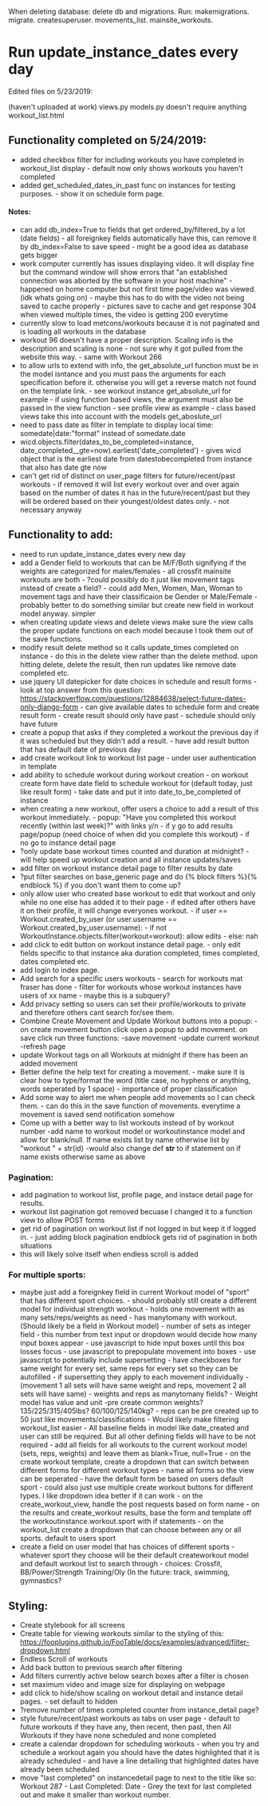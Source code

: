 When deleting database: delete db and migrations. Run: makemigrations. migrate. createsuperuser. movements_list. mainsite_workouts.

# Run update_instance_dates every day

Edited files on 5/23/2019:

(haven't uploaded at work)
views.py
models.py doesn't require anything
workout_list.html

## Functionality completed on 5/24/2019:
- added checkbox filter for including workouts you have completed in workout_list display
        - default now only shows workouts you haven't completed
- added get_scheduled_dates_in_past func on instances for testing purposes.
        - show it on schedule form page.
        
#### Notes:
- can add db_index=True to fields that get ordered_by/filtered_by a lot (date fields)
        - all foreignkey fields automatically have this, can remove it by db_index=False to save speed
        - might be a good idea as database gets bigger
- work computer currently has issues displaying video. it will display fine but the command window will show errors that
        "an established connection was aborted by the software in your host machine"
        - happened on home computer but not first time page/video was viewed. (idk whats going on)
        - maybe this has to do with the video not being saved to cache properly
                - pictures save to cache and get response 304 when viewed multiple times, the video is getting 200 everytime
- currently slow to load metcons/workouts because it is not paginated and is loading all workouts in the database
- workout 96 doesn't have a proper description. Scaling info is the description and scaling is none
        - not sure why it got pulled from the website this way.
        - same with Workout 266
- to allow urls to extend with info, the get_absolute_url function must be in the model isntance and you must pass the arguments
        for each specification before it. otherwise you will get a reverse match not found on the template link.
        - see workout instance get_absolute_url for example
        - if using function based views, the argument must also be passed in the view function
                - see profile view as example
                - class based views take this into account with the models get_aboslute_url
- need to pass date as filter in template to display local time: somedate|date:"format" instead of somedate.date
- wicd.objects.filter(dates_to_be_completed=instance, date_completed__gte=now).earliest('date_completed')
        - gives wicd object that is the earliest date from datestobecompleted from instance that also has date gte now
- can't get rid of distinct on user_page filters for future/recent/past workouts
        - if removed it will list every workout over and over again based on the number of dates it has in the future/recent/past
                but they will be ordered based on their youngest/oldest dates only. 
        - not necessary anyway
        
## Functionality to add:
- need to run update_instance_dates every new day
- add a Gender field to workouts that can be M/F/Both signifying if the weights are categorized for males/females
        - all crossfit mainsite workouts are both
        - ?could possibly do it just like movement tags instead of create a field?
                - could add Men, Women, Man, Woman to movement tags and have their classificaion be Gender or Male/Female
                        - probably better to do something similar but create new field in workout model anyway. simpler
- when creating update views and delete views make sure the view calls the proper update functions on each model because
        I took them out of the save functions.
- modify result delete method so it calls update_times completed on instance
        - do this in the delete view rather than the delete method.
                upon hitting delete, delete the result, then run updates like remove date completed etc.
- use jquery UI datepicker for date choices in schedule and result forms
        - look at top answer from this question: https://stackoverflow.com/questions/12884638/select-future-dates-only-django-form
        - can give available dates to schedule form and create result form
        - create result should only have past
        - schedule should only have future
- create a popup that asks if they completed a workout the previous day if it was scheduled but they didn't add a result.
        - have add result button that has default date of previous day
- add create workout link to workout list page
        - under user authentication in template
- add ability to schedule workout during workout creation
        - on workout create form have date field to schedule workout for (default today, just like result form)
        - take date and put it into date_to_be_completed of instance
- when creating a new workout, offer users a choice to add a result of this workout immediately.
        - popup: "Have you completed this workout recently (within last week)?" with links y/n
                - if y go to add results page/popup (need choice of when did you complete this workout)
                - if no go to instance detail page
- ?only update base workout times counted and duration at midnight?
        - will help speed up workout creation and all instance updates/saves
- add filter on workout instance detail page to filter results by date
- ?put filter searches on base_generic page and do {% block filters %}{% endblock %} if you don't want them to come up?
- only allow user who created base workout to edit that workout and only while no one else has added it to their page
        - if edited after others have it on their profile, it will change everyones workout.
        - if user == Workout.created_by_user (or user.username == Workout.created_by_user.username):
                - if not WorkoutInstance.objects.filter(workout=workout): allow edits
                - else: nah
- add click to edit button on workout instance detail page.
        - only edit fields specific to that instance aka duration completed, times completed, dates completed etc.
- add login to index page.
- Add search for a specific users workouts
        - search for workouts mat fraser has done
        - filter for workouts whose workout instances have users of xx name
                - maybe this is a subquery?
- Add privacy setting so users can set their profile/workouts to private and therefore others cant search for/see them.
- Combine Create Movement and Update Workout buttons into a popup:
        -on create movement button click open a popup to add movement. on save click run three functions:
                -save movement
                -update current workout
                -refresh page
- update Workout tags on all Workouts at midnight if there has been an added movement
- Better define the help text for creating a movement.
        - make sure it is clear how to type/format the word (title case, no hyphens or anything, words seperated by 1 space)
        - importance of proper classification
- Add some way to alert me when people add movements so I can check them.
        - can do this in the save function of movements. everytime a movement is saved send notification somehow
- Come up with a better way to list workouts instead of by workout number
        -add name to workout model or workoutinstance model and allow for blank/null. If name exists list by name otherwise list
                by "workout " + str(id)
        -would also change def __str__ to if statement on if name exists otherwise same as above
### Pagination:
- add pagination to workout list, profile page, and instace detail page for results.
- workout list pagination got removed becuase I changed it to a function view to allow POST forms
- get rid of pagination on workout list if not logged in but keep it if logged in.
        - just adding block pagination endblock gets rid of pagination in both situations
- this will likely solve itself when endless scroll is added
### For multiple sports:
- maybe just add a foreignkey field in current Workout model of "sport" that has different sport choices.
        -  should probably still create a different model for individual strength workout
                - holds one movement with as many sets/reps/weights as need
                - has manytomany with workout. (Should likely be a field in Workout model)
        - number of sets as integer field
                - this number from text input or dropdown would decide how many input boxes appear
                        - use javascript to hide input boxes until this box losses focus
                        - use javascript to prepopulate movement into boxes
                        - use javascript to potentially include supersetting
                        - have checkboxes for same weight for every set, same reps for every set so they can be autofilled
                                - if supersetting they apply to each movement individually
                                        - (movement 1 all sets will have same weight and reps, movement 2 all sets will have same)
        - weights and reps as manytomany fields?
                - Weight model has value and unit
                        -pre create common weights? 135/225/315/405lbs? 60/100/125/140kg?
                - reps can be pre created up to 50 just like movements/classifications
        - Would likely make filtering workout_list easier
        - All baseline fields in model like date_created and user can still be required.
                But all other defining fields will have to be not required
        - add all fields for all workouts to the current workout model (sets, reps, weights) and leave them as blank=True, null=True
        - on the create workout template, create a dropdown that can switch between different forms for different workout types
                - name all forms so the view can be seperated
                - have the default form be based on users default sport
                - could also just use multiple create workout buttons for different types. I like dropdown idea better if it can work
        - on the create_workout_view, handle the post requests based on form name
        - on the results and create_workout results, base the form and template off the workoutinstance.workout.sport with if statements
        - on the workout_list create a dropdown that can choose between any or all sports. default to users sport
- create a field on user model that has choices of different sports
        - whatever sport they choose will be their default createworkout model and default workout list to search through
        - choices: Crossfit, BB/Power/Strength Training/Oly (In the future: track, swimming, gymnastics?

## Styling:
- Create stylebook for all screens
- Create table for viewing workouts
        similar to the styling of this: https://fooplugins.github.io/FooTable/docs/examples/advanced/filter-dropdown.html
- Endless Scroll of workouts
- Add back button to previous search after filtering
- Add filters currently active below search boxes after a filter is chosen
- set maximum video and image size for displaying on webpage
- add click to hide/show scaling on workout detail and instance detail pages.
        - set default to hidden
- ?remove number of times completed counter from instance_detail page?
- style future/recent/past workouts as tabs on user page
        - default to future workouts if they have any, then recent, then past, then All Workouts if
                they have none scheduled and none completed
- create a calendar dropdown for scheduling workouts
        - when you try and schedule a workout again you should have the dates highlighted that it is already scheduled
        - and have a line detailing that highlighted dates have already been scheduled
- move "last completed" on instancedetail page to next to the title like so:
        Workout 287 - Last Completed: Date
        - Grey the text for last completed out and make it smaller than workout number.
